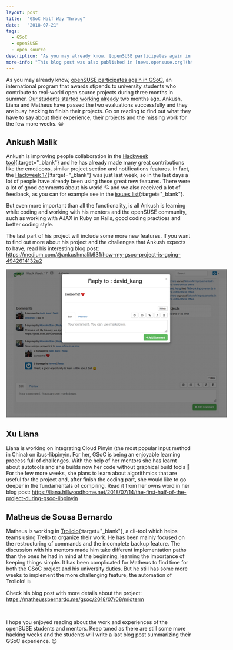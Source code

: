 ```yaml
---
layout: post
title:  "GSoC Half Way Throug"
date:   "2018-07-21"
tags: 
  - GSoC
  - openSUSE
  - open source
description: "As you may already know, [openSUSE participates again in GSoC](/2018/02/15/gsoc-in-indonesia.html), an international program that awards stipends to university students who contribute to real-world open source projects du    ring three months in summer. [Our students started working already](/2018/05/23/gsoc-students-are-already-hacking.html) two months ago. Ankush, Liana and Matheus have passed the two evaluations successfully and they are b    usy hacking to finish their projects. Go on reading to find out what they have to say about their experience, their projects and the missing work for the few more weeks. :grinning:" 
more-info: "This blog post was also published in [news.opensuse.org](https://news.opensuse.org/2018/07/20/gsoc-half-way-through){:target=\"_blank\"}."
---
```


As you may already know, [openSUSE participates again in GSoC](/2018/02/15/gsoc-in-indonesia.html), an international program that awards stipends to university students who contribute to real-world open source projects during three months in summer. [Our students started working already](/2018/05/23/gsoc-students-are-already-hacking.html) two months ago. Ankush, Liana and Matheus have passed the two evaluations successfully and they are busy hacking to finish their projects. Go on reading to find out what they have to say about their experience, their projects and the missing work for the few more weeks. :grinning:


## Ankush Malik

Ankush is improving people collaboration in the [Hackweek tool](https://github.com/SUSE/Hackweek){:target="_blank"} and he has already made many great contributions like the emoticons, similar project section and notifications features. In fact, the [Hackweek 17](https://hackweek.suse.com/17/projects){:target="_blank"} was just last week, so in the last days a lot of people have already been using these great new features. There were a lot of good comments about his work! :cupid: and we also received a lot of feedback, as you can for example see in the [issues list](https://github.com/SUSE/hackweek/issues?utf8=%E2%9C%93&q=is%3Aissue){:target="_blank"}.

But even more important than all the functionality, is all Ankush is learning while coding and working with his mentors and the openSUSE community, such as working with AJAX in Ruby on Rails, good coding practices and better coding style. 

The last part of his project will include some more new features. If you want to find out more about his project and the challenges that Ankush expects to have, read his interesting blog post: <https://medium.com/@ankushmalik631/how-my-gsoc-project-is-going-4942614132a2>

<span class="image-center">
<img src="/img/posts/gsoc-hackweek.png" style="max-width: 600px" />
</span>


## Xu Liana

Liana is working on integrating Cloud Pinyin (the most popular input method in China) on ibus-libpinyin. For her, GSoC is being an enjoyable learning process full of challenges. With the help of her mentors she has learnt about autotools and she builds now her code without graphical build tools :muscle: For the few more weeks, she plans to learn about algorithmics that are useful for the project and, after finish the coding part, she would like to go deeper in the fundamentals of compiling. Read it from her owns word in her blog post: <https://liana.hillwoodhome.net/2018/07/14/the-first-half-of-the-project-during-gsoc-libpinyin>


## Matheus de Sousa Bernardo

Matheus is working in [Trollolo](https://github.com/openSUSE/trollolo){:target="_blank"}, a cli-tool which helps teams using Trello to organize their work. He has been mainly focused on the restructuring of commands and the incomplete backup feature. The discussion with his mentors made him take different implementation paths than the ones he had in mind at the beginning, learning the importance of keeping things simple. It has been complicated for Matheus to find time for both the GSoC project and his university duties. But he still has some more weeks to implement the more challenging feature, the automation of Trollolo! :boom:

Check his blog post with more details about the project: <https://matheussbernardo.me/gsoc/2018/07/08/midterm>

<br>

I hope you enjoyed reading about the work and experiences of the openSUSE students and mentors. Keep tuned as there are still some more hacking weeks and the students will write a last blog post summarizing their GSoC experience. :wink:


